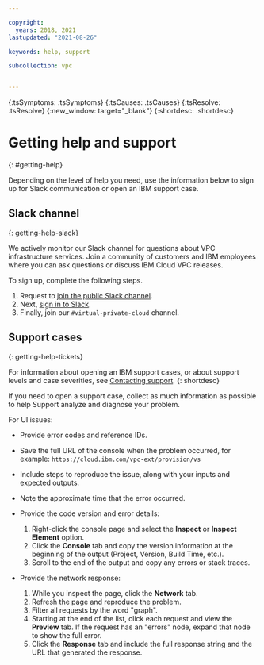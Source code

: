 ```yaml
---

copyright:
  years: 2018, 2021
lastupdated: "2021-08-26"

keywords: help, support

subcollection: vpc


---
```


<!-- Common attributes used in the template are defined as follows: -->
{:tsSymptoms: .tsSymptoms}
{:tsCauses: .tsCauses}
{:tsResolve: .tsResolve}
{:new_window: target="_blank"}
{:shortdesc: .shortdesc}


# Getting help and support
{: #getting-help} 

 Depending on the level of help you need, use the information below to sign up for Slack communication or open an IBM support case.  

## Slack channel
{: getting-help-slack}

We actively monitor our Slack channel for questions about VPC infrastructure services. Join a community of customers and IBM employees where you can ask questions or discuss IBM Cloud VPC releases.

To sign up, complete the following steps.

1. Request to [join the public Slack channel](https://cloud.ibm.com/kubernetes/slack).
2. Next, [sign in to Slack](https://ibm-cloud-success.slack.com).
3. Finally, join our `#virtual-private-cloud` channel.

## Support cases
{: getting-help-tickets}

For information about opening an IBM support cases, or about support levels and case severities, see [Contacting support](/docs/get-support?topic=get-support-using-avatar).
{: shortdesc} 

If you need to open a support case, collect as much information as possible to help Support analyze and diagnose your problem. 

For UI issues:

* Provide error codes and reference IDs.
* Save the full URL of the console when the problem occurred, for example: `https://cloud.ibm.com/vpc-ext/provision/vs`
* Include steps to reproduce the issue, along with your inputs and expected outputs.
* Note the approximate time that the error occurred.
* Provide the code version and error details: 
    1. Right-click the console page and select the **Inspect** or **Inspect Element** option.
    2. Click the **Console** tab and copy the version information at the beginning of the output (Project, Version, Build Time, etc.).
    3. Scroll to the end of the output and copy any errors or stack traces.

* Provide the network response: 
    1. While you inspect the page, click the **Network** tab.
    2. Refresh the page and reproduce the problem.
    3. Filter all requests by the word "graph".
    4. Starting at the end of the list, click each request and view the **Preview** tab. If the request has an "errors" node, expand that node to show the full error.
    5. Click the **Response** tab and include the full response string and the URL that generated the response.





